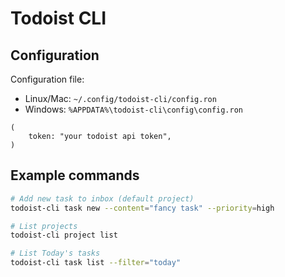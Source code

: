 # Todoist CLI

## Configuration

Configuration file:
 - Linux/Mac: `~/.config/todoist-cli/config.ron`
 - Windows: `%APPDATA%\todoist-cli\config\config.ron`

```ron
(
    token: "your todoist api token",
)
```

## Example commands

```bash
# Add new task to inbox (default project)
todoist-cli task new --content="fancy task" --priority=high

# List projects
todoist-cli project list

# List Today's tasks
todoist-cli task list --filter="today"
```

